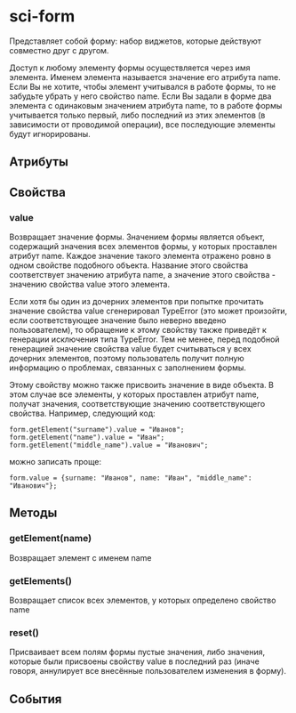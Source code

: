 # sci-form

Представляет собой форму: набор виджетов, которые действуют совместно друг с другом.

Доступ к любому элементу формы осуществляется через имя элемента. Именем элемента называется значение его атрибута
name. Если Вы не хотите, чтобы элемент учитывался в работе формы, то не забудьте убрать у него свойство name.
Если Вы задали в форме два элемента с одинаковым значением атрибута name, то в работе формы учитывается только
первый, либо последний из этих элементов (в зависимости от проводимой операции), все последующие элементы будут
игнорированы.

## Атрибуты

## Свойства

### value

Возвращает значение формы. Значением формы является объект, содержащий значения всех элементов формы, у которых
проставлен атрибут name. Каждое значение такого элемента отражено ровно в одном свойстве подобного объекта. Название
этого свойства соответствует значению атрибута name, а значение этого свойства - значению свойства value этого элемента.

Если хотя бы один из дочерних элементов при попытке прочитать значение свойства value сгенерировал TypeError
(это может произойти, если соответствующее значение было неверно введено пользователем), то обращение к этому свойству
также приведёт к генерации исключения типа TypeError. Тем не менее, перед подобной генерацией значение свойства value
будет считываться у всех дочерних элементов, поэтому пользователь получит полную информацию о проблемах, связанных
с заполнением формы.

Этому свойству можно также присвоить значение в виде объекта. В этом случае все элементы, у которых проставлен атрибут
name, получат значения, соответствующие значению соответствующего свойства. Например, следующий код:

```
form.getElement("surname").value = "Иванов";
form.getElement("name").value = "Иван";
form.getElement("middle_name").value = "Иванович";
```

можно записать проще:

```
form.value = {surname: "Иванов", name: "Иван", "middle_name": "Иванович"};
```

## Методы

### getElement(name)

Возвращает элемент с именем name

### getElements()

Возвращает список всех элементов, у которых определено свойство name

### reset()

Присваивает всем полям формы пустые значения, либо значения, которые были присвоены свойству value в последний раз
(иначе говоря, аннулирует все внесённые пользователем изменения в форму).

## События


